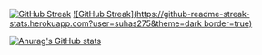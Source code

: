 
[![GitHub Streak](https://streak-stats.demolab.com/?user=suhas275)](https://git.io/streak-stats)
[![GitHub Streak](https://github-readme-streak-stats.herokuapp.com?user=suhas275&theme=dark border=true)](https://git.io/streak-stats)

[![Anurag's GitHub stats](https://github-readme-stats.vercel.app/api?username=suhas275&theme=tokyonight)](https://github.com/anuraghazra/github-readme-stats)
